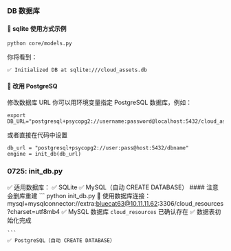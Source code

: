 
### DB 数据库
#### 🧪 sqlite 使用方式示例
```
python core/models.py
```
你将看到：

`✅ Initialized DB at sqlite:///cloud_assets.db`

#### 🧪 改用 PostgreSQ
修改数据库 URL
你可以用环境变量指定 PostgreSQL 数据库，例如：
```
export DB_URL="postgresql+psycopg2://username:password@localhost:5432/cloud_assets"
```
或者直接在代码中设置
```
db_url = "postgresql+psycopg2://user:pass@host:5432/dbname"
engine = init_db(db_url)

```

### 0725: init_db.py
✅ 适用数据库：
    ✅ SQLite
    ✅ MySQL（自动 CREATE DATABASE）
    #### 注意会删库重建
    ```
    python init_db.py
    🚀 使用数据库连接：mysql+mysqlconnector://extra:bluecat63@10.11.11.62:3306/cloud_resources?charset=utf8mb4
    ✅ MySQL 数据库 `cloud_resources` 已确认存在
    ✅ 数据表初始化完成

    ```
    ✅ PostgreSQL（自动 CREATE DATABASE）
